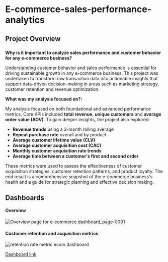 # E-commerce-sales-performance-analytics

## Project Overview

### 
**Why is it important to analyze sales performance and customer behavior for any e-commerce business?**

Understanding customer behavior and sales performance is essential for driving sustainable growth in any e-commerce business. This project was undertaken to transform raw transaction data into actionable insights that support data-driven decision-making in areas such as marketing strategy, customer retention and revenue optimization.

**What was my analysis focused on?:**

My analysis focused on both foundational and advanced performance metrics. Core KPIs included **total revenue**, **unique customers** and **average order value (AOV)**. To gain deeper insights, the project also explored:

* **Revenue trends** using a 3-month rolling average
* **Repeat purchase rate** overall and by product
* **Average customer lifetime value (CLV)**
* **Average customer acquisition cost (CAC)**
* **Monthly customer acquisition rate trends**
* **Average time between a customer's first and second order**

These metrics were used to assess the effectiveness of customer acquisition strategies, customer retention patterns, and product loyalty. The end result is a comprehensive snapshot of the e-commerce business's health and a guide for strategic planning and effective decision making.

## Dashboards 

#### Overview

![Overview page for e-commerce dashboard_page-0001](https://github.com/user-attachments/assets/58f89a66-95bd-436f-bc49-443f39d58849)

#### Customer retention and acquisition metrics

![retention rate metric ecom dashboard](https://github.com/user-attachments/assets/5664b615-fc23-4844-a369-fd55c00d3e47)



[Dashboard link](https://lookerstudio.google.com/reporting/7eaeee58-2056-4e36-804c-31d1122d8119)


